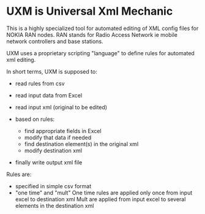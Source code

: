 # UXM is Universal Xml Mechanic
This is a highly specialized tool for automated editing of XML config files for NOKIA RAN nodes.
RAN stands for Radio Access Network ie mobile network controllers and base stations.

UXM uses a proprietary scripting "language" to define rules for automated xml editing.

In short terms, UXM is supposed to:
- read rules from csv
- read input data from Excel
- read input xml (original to be edited)

- based on rules:
  - find appropriate fields in Excel
  - modify that data if needed
  - find destination element(s) in the original xml
  - modify destination xml

- finally write output xml file


Rules are:
- specified in simple csv format
- "one time" and "mult"
  One time rules are applied only once from input excel to destination xml
  Mult are applied from input excel to several elements in the destination xml
  


